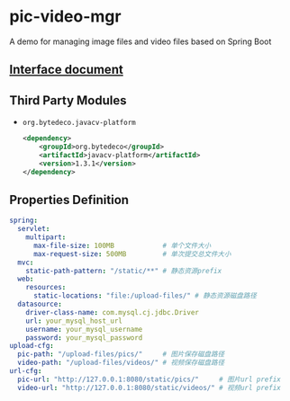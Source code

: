 # pic-video-mgr
A demo for managing image files and video files based on Spring Boot
## [Interface document](https://docs.qq.com/doc/DQmRBR2V4dmVFYmJP)
## Third Party Modules
* `org.bytedeco.javacv-platform`
  ```xml
  <dependency>
      <groupId>org.bytedeco</groupId>
      <artifactId>javacv-platform</artifactId>
      <version>1.3.1</version>
  </dependency>
  ```
## Properties Definition
```yaml
spring:
  servlet:
    multipart:
      max-file-size: 100MB            # 单个文件大小
      max-request-size: 500MB         # 单次提交总文件大小
  mvc:
    static-path-pattern: "/static/**" # 静态资源prefix
  web:
    resources:
      static-locations: "file:/upload-files/" # 静态资源磁盘路径
  datasource:
    driver-class-name: com.mysql.cj.jdbc.Driver
    url: your_mysql_host_url
    username: your_mysql_username
    password: your_mysql_password
upload-cfg:
  pic-path: "/upload-files/pics/"     # 图片保存磁盘路径
  video-path: "/upload-files/videos/" # 视频保存磁盘路径
url-cfg:
  pic-url: "http://127.0.0.1:8080/static/pics/"     # 图片url prefix
  video-url: "http://127.0.0.1:8080/static/videos/" # 视频url prefix
```
